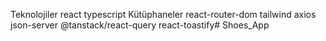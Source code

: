 Teknolojiler
react
typescript
Kütüphaneler
react-router-dom
tailwind
axios
json-server
@tanstack/react-query
react-toastify# Shoes_App
